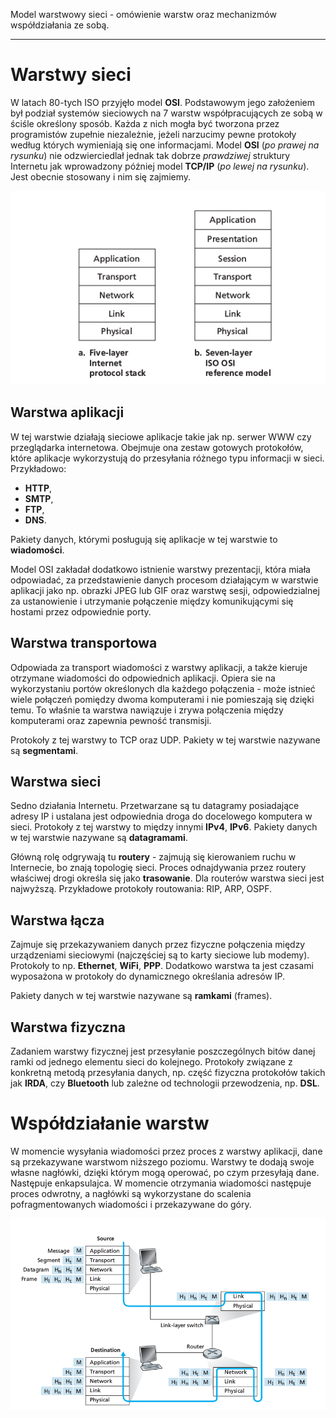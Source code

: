 Model warstwowy sieci - omówienie warstw oraz mechanizmów współdziałania ze sobą.

---

# Warstwy sieci
W latach 80-tych ISO przyjęło model **OSI**. Podstawowym jego założeniem był podział systemów sieciowych na 7 warstw współpracujących ze sobą w ściśle określony sposób. Każda z nich mogła być tworzona przez programistów zupełnie niezależnie, jeżeli narzucimy pewne protokoły według których wymieniają się one informacjami. Model **OSI** (*po prawej na rysunku*) nie odzwierciedlał jednak tak dobrze *prawdziwej* struktury Internetu jak wprowadzony później model **TCP/IP** (*po lewej na rysunku*). Jest obecnie stosowany i nim się zajmiemy.

![Warstwy sieci](../../resources/III.5.1-network.png)

## Warstwa aplikacji
W tej warstwie działają sieciowe aplikacje takie jak np. serwer WWW czy przeglądarka internetowa. Obejmuje ona zestaw gotowych protokołów, które aplikacje wykorzystują do przesyłania różnego typu informacji w sieci. Przykładowo:

  * **HTTP**,
  * **SMTP**,
  * **FTP**,
  * **DNS**.

Pakiety danych, którymi posługują się aplikacje w tej warstwie to **wiadomości**.

Model OSI zakładał dodatkowo istnienie warstwy prezentacji, która miała odpowiadać, za przedstawienie danych procesom działającym w warstwie aplikacji jako np. obrazki JPEG lub GIF oraz warstwę sesji, odpowiedzialnej za ustanowienie i utrzymanie połączenie między komunikującymi się hostami przez odpowiednie porty.

## Warstwa transportowa
Odpowiada za transport wiadomości z warstwy aplikacji, a także kieruje otrzymane wiadomości do odpowiednich aplikacji. Opiera sie na wykorzystaniu portów określonych dla każdego połączenia - może istnieć wiele połączeń pomiędzy dwoma komputerami i nie pomieszają się dzięki temu. To właśnie ta warstwa nawiązuje i zrywa połączenia między komputerami oraz zapewnia pewność transmisji.

Protokoły z tej warstwy to TCP oraz UDP. Pakiety w tej warstwie nazywane są **segmentami**.

## Warstwa sieci
Sedno działania Internetu. Przetwarzane są tu datagramy posiadające adresy IP i ustalana jest odpowiednia droga do docelowego komputera w sieci. Protokoły z tej warstwy to między innymi **IPv4**, **IPv6**. Pakiety danych w tej warstwie nazywane są **datagramami**.

Główną rolę odgrywają tu **routery** - zajmują się kierowaniem ruchu w Internecie, bo znają topologię sieci. Proces odnajdywania przez routery właściwej drogi określa się jako **trasowanie**. Dla routerów warstwa sieci jest najwyższą. Przykładowe protokoły routowania: RIP, ARP, OSPF. 

## Warstwa łącza
Zajmuje się przekazywaniem danych przez fizyczne połączenia między urządzeniami sieciowymi (najczęściej są to karty sieciowe lub modemy). Protokoły to np. **Ethernet**, **WiFi**, **PPP**. Dodatkowo warstwa ta jest czasami wyposażona w protokoły do dynamicznego określania adresów IP.

Pakiety danych w tej warstwie nazywane są **ramkami** (frames).
 
## Warstwa fizyczna
Zadaniem warstwy fizycznej jest przesyłanie poszczególnych bitów danej ramki od jednego elementu sieci do kolejnego. Protokoły związane z konkretną metodą przesyłania danych, np. część fizyczna protokołów takich jak **IRDA**, czy **Bluetooth** lub zależne od technologii przewodzenia, np. **DSL**.

# Współdziałanie warstw
W momencie wysyłania wiadomości przez proces z warstwy aplikacji, dane są przekazywane warstwom niższego poziomu. Warstwy te dodają swoje własne nagłówki, dzięki którym mogą operować, po czym przesyłają dane. Następuje enkapsulajca. W momencie otrzymania wiadomości następuje proces odwrotny, a nagłówki są wykorzystane do scalenia pofragmentowanych wiadomości i przekazywane do góry.

![Współdziałanie warstw](../../resources/III.5.1-flow.png)
